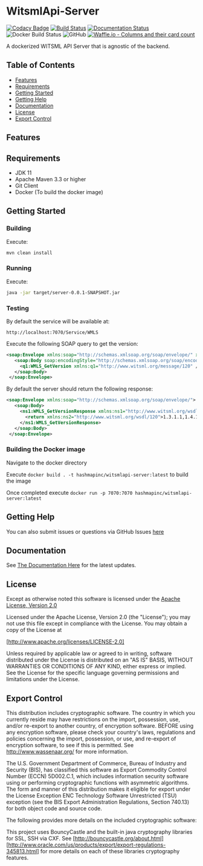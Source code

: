 # WitsmlApi-Server

[![Codacy Badge](https://api.codacy.com/project/badge/Grade/1b2e8970193c426ab077ad29beb312c1)](https://app.codacy.com/app/cherrera2001/WitsmlApi-Server?utm_source=github.com&utm_medium=referral&utm_content=hashmapinc/WitsmlApi-Server&utm_campaign=Badge_Grade_Dashboard)
[![Build Status](https://img.shields.io/travis/hashmapinc/WitsmlApi-Server.svg?logo=travis)](https://travis-ci.org/hashmapinc/WitsmlApi-Server)
[![Documentation Status](https://readthedocs.org/projects/witsml-server-api/badge/?version=latest)](https://witsml-server-api.readthedocs.io/en/latest/?badge=latest)
![Docker Build Status](https://img.shields.io/docker/build/hashmapinc/witsmlapi-server.svg?logo=docker)
![GitHub](https://img.shields.io/github/license/hashmapinc/witsmlapi-server.svg?logo=github)
[![Waffle.io - Columns and their card count](https://badge.waffle.io/hashmapinc/WitsmlApi-Server.svg?columns=Backlog,Done,In%20progress)](https://waffle.io/hashmapinc/WitsmlApi-Server)

A dockerized WITSML API Server that is agnostic of the backend.

## Table of Contents

-   [Features](#features)
-   [Requirements](#requirements)
-   [Getting Started](#getting-started)
-   [Getting Help](#getting-help)
-   [Documentation](#documentation)
-   [License](#license)
-   [Export Control](#export-control)

## Features

## Requirements

-   JDK 11 
-   Apache Maven 3.3 or higher
-   Git Client
-   Docker (To build the docker image)

## Getting Started

### Building

Execute:

```bash
mvn clean install
```

### Running

Execute:

```bash
java -jar target/server-0.0.1-SNAPSHOT.jar
```

### Testing

By default the service will be available at:

`http://localhost:7070/Service/WMLS`

Execute the following SOAP query to get the version:
```xml
<soap:Envelope xmlns:soap="http://schemas.xmlsoap.org/soap/envelope/" xmlns:soapenc="http://schemas.xmlsoap.org/soap/encoding/" xmlns:tns="http://www.witsml.org/wsdl/120" xmlns:types="http://www.witsml.org/wsdl/120/encodedTypes" xmlns:xsi="http://www.w3.org/2001/XMLSchema-instance" xmlns:xsd="http://www.w3.org/2001/XMLSchema">
   <soap:Body soap:encodingStyle="http://schemas.xmlsoap.org/soap/encoding/">
     <q1:WMLS_GetVersion xmlns:q1="http://www.witsml.org/message/120" />
   </soap:Body>
 </soap:Envelope>
```
 
By default the server should return the following response:
 
 ```xml
 <soap:Envelope xmlns:soap="http://schemas.xmlsoap.org/soap/envelope/">
    <soap:Body>
      <ns1:WMLS_GetVersionResponse xmlns:ns1="http://www.witsml.org/wsdl/120">
        <return xmlns:ns2="http://www.witsml.org/wsdl/120">1.3.1.1,1.4.1.1</return>
      </ns1:WMLS_GetVersionResponse>
    </soap:Body>
  </soap:Envelope>
  ```

### Building the Docker image

Navigate to the docker directory

Execute `docker build . -t hashmapinc/witsmlapi-server:latest` to build the image

Once completed execute `docker run -p 7070:7070 hashmapinc/witsmlapi-server:latest` 

## Getting Help
You can also submit issues or questions via GitHub Issues [here](https://github.com/hashmapinc/WitsmlApi-Server/issues)

## Documentation

See [The Documentation Here](https://witsml-server-api.readthedocs.io/en/latest/) for the latest updates.

## License

Except as otherwise noted this software is licensed under the
[Apache License, Version 2.0](http://www.apache.org/licenses/LICENSE-2.0.html)

Licensed under the Apache License, Version 2.0 (the "License");
you may not use this file except in compliance with the License.
You may obtain a copy of the License at

  [http://www.apache.org/licenses/LICENSE-2.0]

Unless required by applicable law or agreed to in writing, software
distributed under the License is distributed on an "AS IS" BASIS,
WITHOUT WARRANTIES OR CONDITIONS OF ANY KIND, either express or implied.
See the License for the specific language governing permissions and
limitations under the License.

## Export Control

This distribution includes cryptographic software. The country in which you
currently reside may have restrictions on the import, possession, use, and/or
re-export to another country, of encryption software. BEFORE using any
encryption software, please check your country's laws, regulations and
policies concerning the import, possession, or use, and re-export of encryption
software, to see if this is permitted. See <http://www.wassenaar.org/> for more
information.

The U.S. Government Department of Commerce, Bureau of Industry and Security
(BIS), has classified this software as Export Commodity Control Number (ECCN)
5D002.C.1, which includes information security software using or performing
cryptographic functions with asymmetric algorithms. The form and manner of this
distribution makes it eligible for export under the
License Exception ENC Technology Software Unrestricted (TSU) exception (see the
BIS Export Administration Regulations, Section 740.13) for both object code and
source code.

The following provides more details on the included cryptographic software:

This project uses BouncyCastle and the built-in
java cryptography libraries for SSL, SSH via CXF. See
[http://bouncycastle.org/about.html]
[http://www.oracle.com/us/products/export/export-regulations-345813.html]
for more details on each of these libraries cryptography features.
